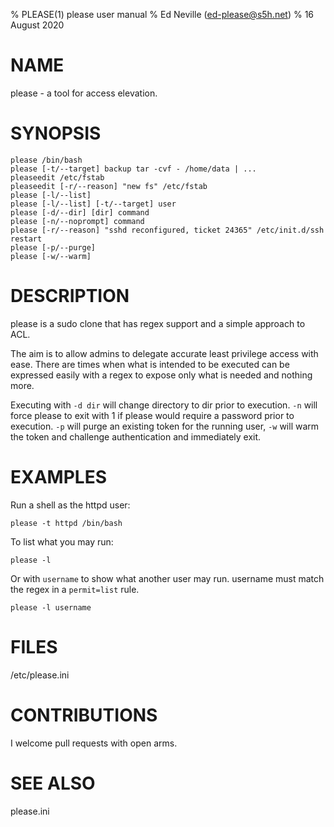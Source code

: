 % PLEASE(1) please user manual
% Ed Neville (ed-please@s5h.net)
% 16 August 2020

# NAME

please - a tool for access elevation.

# SYNOPSIS

```
please /bin/bash
please [-t/--target] backup tar -cvf - /home/data | ...
pleaseedit /etc/fstab
pleaseedit [-r/--reason] "new fs" /etc/fstab
please [-l/--list]
please [-l/--list] [-t/--target] user
please [-d/--dir] [dir] command
please [-n/--noprompt] command
please [-r/--reason] "sshd reconfigured, ticket 24365" /etc/init.d/ssh restart
please [-p/--purge]
please [-w/--warm]
```

# DESCRIPTION

please is a sudo clone that has regex support and a simple approach to ACL.

The aim is to allow admins to delegate accurate least privilege access with ease. There are times when what is intended to be executed can be expressed easily with a regex to expose only what is needed and nothing more.

Executing with `-d dir` will change directory to dir prior to execution. `-n` will force please to exit with 1 if please would require a password prior to execution. `-p` will purge an existing token for the running user, `-w` will warm the token and challenge authentication and immediately exit.

# EXAMPLES

Run a shell as the httpd user:

```
please -t httpd /bin/bash
```

To list what you may run:

```
please -l
```

Or with `username` to show what another user may run. username must match the regex in a `permit=list` rule.

```
please -l username
```

# FILES

/etc/please.ini

# CONTRIBUTIONS

I welcome pull requests with open arms.

# SEE ALSO

please.ini


